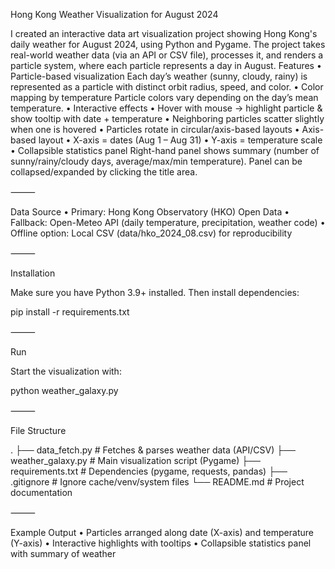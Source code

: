 Hong Kong Weather Visualization for August 2024

I created an interactive data art visualization project showing Hong Kong's daily weather for August 2024, using Python and Pygame.
The project takes real-world weather data (via an API or CSV file), processes it, and renders a particle system, where each particle represents a day in August.
Features
 • Particle-based visualization
Each day’s weather (sunny, cloudy, rainy) is represented as a particle with distinct orbit radius, speed, and color.
 • Color mapping by temperature
Particle colors vary depending on the day’s mean temperature.
 • Interactive effects
• Hover with mouse → highlight particle & show tooltip with date + temperature
• Neighboring particles scatter slightly when one is hovered
• Particles rotate in circular/axis-based layouts
 • Axis-based layout
• X-axis = dates (Aug 1 – Aug 31)
• Y-axis = temperature scale
 • Collapsible statistics panel
Right-hand panel shows summary (number of sunny/rainy/cloudy days, average/max/min temperature).
Panel can be collapsed/expanded by clicking the title area.

⸻

Data Source
 • Primary: Hong Kong Observatory (HKO) Open Data
 • Fallback: Open-Meteo API (daily temperature, precipitation, weather code)
 • Offline option: Local CSV (data/hko_2024_08.csv) for reproducibility

⸻

Installation

Make sure you have Python 3.9+ installed. Then install dependencies:

pip install -r requirements.txt

⸻

Run

Start the visualization with:

python weather_galaxy.py

⸻

File Structure

.
├── data_fetch.py         # Fetches & parses weather data (API/CSV)
├── weather_galaxy.py     # Main visualization script (Pygame)
├── requirements.txt      # Dependencies (pygame, requests, pandas)
├── .gitignore            # Ignore cache/venv/system files
└── README.md             # Project documentation

⸻

Example Output
 • Particles arranged along date (X-axis) and temperature (Y-axis)
 • Interactive highlights with tooltips
 • Collapsible statistics panel with summary of weather
 
